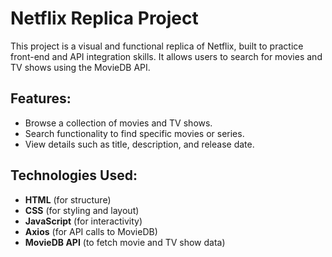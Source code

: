 # Netflix Replica Project

This project is a visual and functional replica of Netflix, built to practice front-end and API integration skills. It allows users to search for movies and TV shows using the MovieDB API.

## Features:
- Browse a collection of movies and TV shows.
- Search functionality to find specific movies or series.
- View details such as title, description, and release date.

## Technologies Used:
- **HTML** (for structure)
- **CSS** (for styling and layout)
- **JavaScript** (for interactivity)
- **Axios** (for API calls to MovieDB)
- **MovieDB API** (to fetch movie and TV show data)



